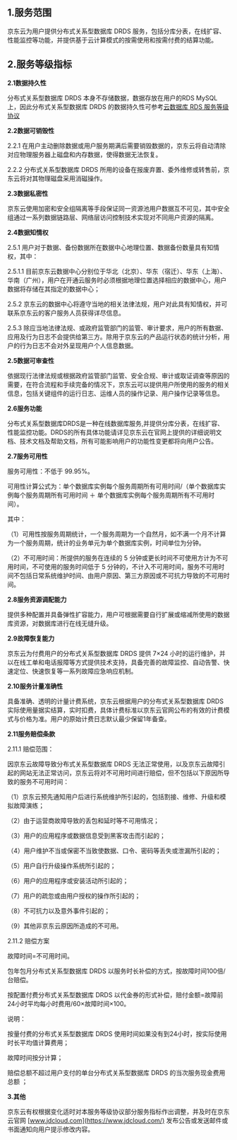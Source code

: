 ## **1.服务范围**

京东云为用户提供分布式关系型数据库 DRDS 服务，包括分库分表，在线扩容、性能监控等功能，并提供基于云计算模式的按需使用和按需付费的结算功能。

## **2.服务等级指标**

**2.1数据持久性**

分布式关系型数据库 DRDS 本身不存储数据，数据存放在用户的RDS MySQL上，因此分布式关系型数据库 DRDS 的数据持久性可参考[云数据库 RDS 服务等级协议](https://docs.jdcloud.com/cn/product-service-agreement/cloud-database-rds-service-level-agreement-sla)

**2.2数据可销毁性**

   2.2.1 在用户主动删除数据或用户服务期满后需要销毁数据的，京东云将自动清除对应物理服务器上磁盘和内存数据，使得数据无法恢复。

   2.2.2 分布式关系型数据库 DRDS 所用的设备在报废弃置、委外维修或转售前，京东云将对其物理磁盘采用消磁操作。

**2.3数据私密性**

京东云使用加密和安全组隔离等手段保证同一资源池用户数据互不可见，其中安全组通过一系列数据链路层、网络层访问控制技术实现对不同用户资源的隔离。

**2.4数据知情权**

   2.5.1 用户对于数据、备份数据所在数据中心地理位置、数据备份数量具有知情权，其中：

   2.5.1.1 目前京东云数据中心分别位于华北（北京）、华东（宿迁）、华东（上海）、华南（广州），用户在开通云服务时必须根据地理位置选择相应的数据中心，用户数据将存储在其指定的数据中心；

   2.5.2 京东云的数据中心将遵守当地的相关法律法规，用户对此具有知情权，并可联系京东云的客户服务人员获得详尽信息。

   2.5.3 除应当地法律法规、或政府监管部门的监管、审计要求，用户的所有数据、应用及行为日志不会提供给第三方。除用于京东云的产品运行状态的统计分析，用户的行为日志不会对外呈现用户个人信息数据。

**2.5数据可审查性**

依据现行法律法规或根据政府监管部门监管、安全合规、审计或取证调查等原因的需要，在符合流程和手续完备的情况下，京东云可以提供用户所使用的服务的相关信息，包括关键组件的运行日志、运维人员的操作记录、用户操作记录等信息。

**2.6服务功能**

分布式关系型数据库DRDS是一种在线数据库服务,并提供分库分表，在线扩容、性能监控功能。DRDS的所有具体功能请详见京东云在官网上提供的详细说明文档、技术文档及帮助文档，所有可能影响用户的功能性变更都将向用户公告。

**2.7服务可用性**

服务可用性：不低于 99.95%。

可用性计算公式为：单个数据库实例每个服务周期所有可用时间/（单个数据库实例每个服务周期所有可用时间 ＋ 单个数据库实例每个服务周期所有不可用时间）。

其中：

（1）可用性按服务周期统计，一个服务周期为一个自然月，如不满一个月不计算为一个服务周期，统计的业务单元为单个数据库实例，时间单位为分钟。

（2）不可用时间：所提供的服务在连续的 5 分钟或更长时间不可使用方计为不可用时间，不可使用的服务时间低于 5 分钟的，不计入不可用时间，服务不可用时间不包括日常系统维护时间、由用户原因、第三方原因或不可抗力导致的不可用时间。

**2.8服务资源调配能力**

提供多种配置并具备弹性扩容能力，用户可根据需要自行扩展或缩减所使用的数据库资源，对数据库进行在线无缝升级。

**2.9故障恢复能力**

京东云为付费用户的分布式关系型数据库 DRDS 提供 7×24 小时的运行维护，并以在线工单和电话报障等方式提供技术支持，具备完善的故障监控、自动告警、快速定位、快速恢复等一系列故障应急响应机制。

**2.10服务计量准确性**

具备准确、透明的计量计费系统，京东云根据用户的分布式关系型数据库 DRDS 实际使用量据实结算，实时扣费，具体计费标准以京东云官网公布的有效的计费模式与价格为准。用户的原始计费日志默认最少保留1年备查。

**2.11服务赔偿条款**

   2.11.1 赔偿范围：

因京东云故障导致分布式关系型数据库 DRDS 无法正常使用，以及京东云故障引起的网站无法正常访问，京东云将对不可用时间进行赔偿，但不包括以下原因所导致的服务不可用时间：

（1）京东云预先通知用户后进行系统维护所引起的，包括割接、维修、升级和模拟故障演练；

（2）由于运营商故障导致的丢包和延时等不可用情况；

（3）用户的应用程序或数据信息受到黑客攻击而引起的；

（4）用户维护不当或保密不当致使数据、口令、密码等丢失或泄漏所引起的；

（5）用户自行升级操作系统所引起的；

（6）用户的应用程序或安装活动所引起的；

（7）用户的疏忽或由用户授权的操作所引起的；

（8）不可抗力以及意外事件引起的；

（9）其他非京东云原因所造成的不可用。

   2.11.2 赔偿方案

故障时间=不可用时间。

包年包月分布式关系型数据库 DRDS 以服务时长补偿的方式，按故障时间100倍/台赔偿。

按配置付费分布式关系型数据库 DRDS 以代金券的形式补偿，赔付金额=故障前24小时平均每小时费用/60×故障时间×100。

说明：

按量付费的分布式关系型数据库 DRDS 使用时间如果没有到24小时，按实际使用时长平均值计算费用；

故障时间按分计算；

赔偿总额不超过用户支付的单台分布式关系型数据库 DRDS 的当次服务现金费用总额 ；

**3.其他**

京东云有权根据变化适时对本服务等级协议部分服务指标作出调整，并及时在京东云官网 [www.jdcloud.com](https://www.jdcloud.com/) 发布公告或发送邮件或书面通知向用户提示修改内容。
